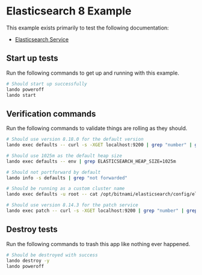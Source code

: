 # Elasticsearch 8 Example

This example exists primarily to test the following documentation:

* [Elasticsearch Service](https://docs.lando.dev/plugins/elasticsearch)

## Start up tests

Run the following commands to get up and running
with this example.

```bash
# Should start up successfully
lando poweroff
lando start
```

## Verification commands

Run the following commands to validate things are rolling as they should.

```bash
# Should use version 8.18.0 for the default version
lando exec defaults -- curl -s -XGET localhost:9200 | grep "number" | grep 8.18.0

# Should use 1025m as the default heap size
lando exec defaults -- env | grep ELASTICSEARCH_HEAP_SIZE=1025m

# Should not portforward by default
lando info -s defaults | grep "not forwarded"

# Should be running as a custom cluster name
lando exec defaults -u root -- cat /opt/bitnami/elasticsearch/config/elasticsearch.yml | grep 'name: bespin'

# Should use version 8.14.3 for the patch service
lando exec patch -- curl -s -XGET localhost:9200 | grep "number" | grep 8.17.4
```

## Destroy tests

Run the following commands to trash this app like nothing ever happened.

```bash
# Should be destroyed with success
lando destroy -y
lando poweroff
```

